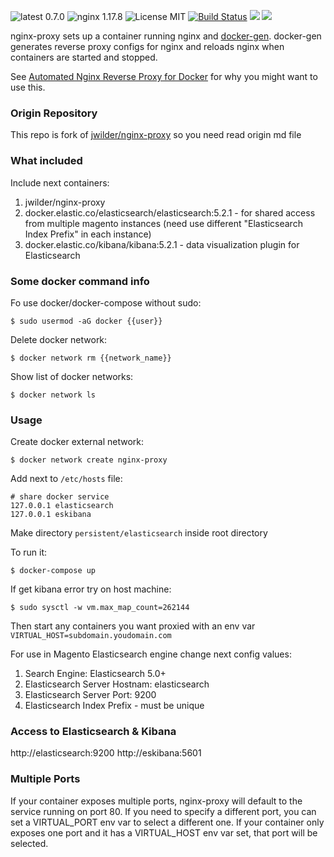 ![latest 0.7.0](https://img.shields.io/badge/latest-0.7.0-green.svg?style=flat)
![nginx 1.17.8](https://img.shields.io/badge/nginx-1.17.8-brightgreen.svg) ![License MIT](https://img.shields.io/badge/license-MIT-blue.svg) [![Build Status](https://travis-ci.org/jwilder/nginx-proxy.svg?branch=master)](https://travis-ci.org/jwilder/nginx-proxy) [![](https://img.shields.io/docker/stars/jwilder/nginx-proxy.svg)](https://hub.docker.com/r/jwilder/nginx-proxy 'DockerHub') [![](https://img.shields.io/docker/pulls/jwilder/nginx-proxy.svg)](https://hub.docker.com/r/jwilder/nginx-proxy 'DockerHub')


nginx-proxy sets up a container running nginx and [docker-gen][1].  docker-gen generates reverse proxy configs for nginx and reloads nginx when containers are started and stopped.

See [Automated Nginx Reverse Proxy for Docker][2] for why you might want to use this.

### Origin Repository

This repo is fork of [jwilder/nginx-proxy][origin-repo] so you need read origin md file

### What included

Include next containers:
1. jwilder/nginx-proxy
2. docker.elastic.co/elasticsearch/elasticsearch:5.2.1 - for shared access from multiple magento instances (need use different "Elasticsearch Index Prefix" in each instance)
3. docker.elastic.co/kibana/kibana:5.2.1 - data visualization plugin for Elasticsearch

### Some docker command info

Fo use docker/docker-compose without sudo:

    $ sudo usermod -aG docker {{user}}

Delete docker network:

    $ docker network rm {{network_name}}

Show list of docker networks:

    $ docker network ls

### Usage

Create docker external network:

    $ docker network create nginx-proxy

Add next to `/etc/hosts` file:
```
# share docker service
127.0.0.1 elasticsearch
127.0.0.1 eskibana
```

Make directory `persistent/elasticsearch` inside root directory

To run it:

    $ docker-compose up
    
If get kibana error try on host machine:

    $ sudo sysctl -w vm.max_map_count=262144

Then start any containers you want proxied with an env var `VIRTUAL_HOST=subdomain.youdomain.com`

For use in Magento Elasticsearch engine change next config values:
1. Search Engine: Elasticsearch 5.0+
2. Elasticsearch Server Hostnam: elasticsearch
3. Elasticsearch Server Port: 9200
4. Elasticsearch Index Prefix - must be unique

### Access to Elasticsearch & Kibana

http://elasticsearch:9200
http://eskibana:5601

### Multiple Ports

If your container exposes multiple ports, nginx-proxy will default to the service running on port 80.  If you need to specify a different port, you can set a VIRTUAL_PORT env var to select a different one.  If your container only exposes one port and it has a VIRTUAL_HOST env var set, that port will be selected.

  [1]: https://github.com/jwilder/docker-gen
  [2]: http://jasonwilder.com/blog/2014/03/25/automated-nginx-reverse-proxy-for-docker/
  [origin-repo]: https://github.com/jwilder/nginx-proxy